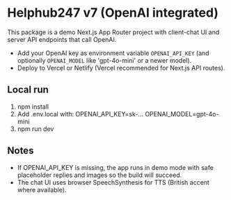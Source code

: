 # Helphub247 v7 (OpenAI integrated)

This package is a demo Next.js App Router project with client-chat UI and server API endpoints that call OpenAI.
- Add your OpenAI key as environment variable `OPENAI_API_KEY` (and optionally `OPENAI_MODEL` like 'gpt-4o-mini' or a newer model).
- Deploy to Vercel or Netlify (Vercel recommended for Next.js API routes).

## Local run
1. npm install
2. Add .env.local with:
   OPENAI_API_KEY=sk-...
   OPENAI_MODEL=gpt-4o-mini
3. npm run dev

## Notes
- If OPENAI_API_KEY is missing, the app runs in demo mode with safe placeholder replies and images so the build will succeed.
- The chat UI uses browser SpeechSynthesis for TTS (British accent where available).
